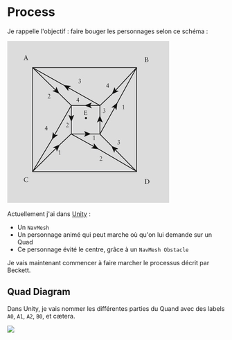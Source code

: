 # Process
Je rappelle l'objectif : faire bouger les personnages selon ce schéma :

![](../projet/images/quad-diagram.jpg)

Actuellement j'ai dans [Unity](http://unity3d.com) :

- Un `NavMesh`
- Un personnage animé qui peut marche où qu'on lui demande sur un Quad
- Ce personnage évité le centre, grâce à un `NavMesh Obstacle`

Je vais maintenant commencer à faire marcher le processus décrit par Beckett.

## Quad Diagram
Dans Unity, je vais nommer les différentes parties du Quand avec des labels `A0`, `A1`, `A2`, `B0`, et cætera.

![](images/unity-quad-labels-abc.png)

